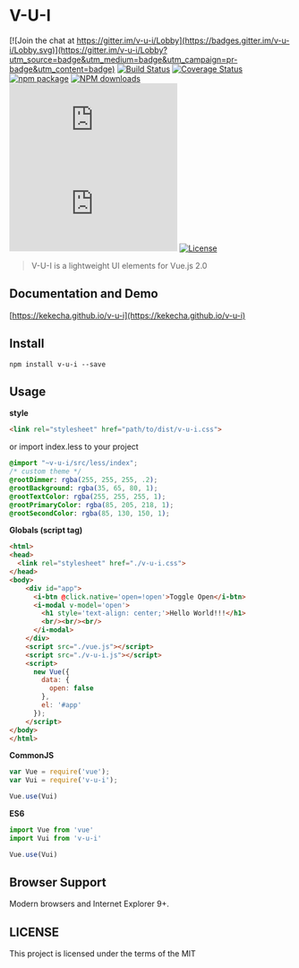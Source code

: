# V-U-I

[![Join the chat at https://gitter.im/v-u-i/Lobby](https://badges.gitter.im/v-u-i/Lobby.svg)](https://gitter.im/v-u-i/Lobby?utm_source=badge&utm_medium=badge&utm_campaign=pr-badge&utm_content=badge)
[![Build Status](https://travis-ci.org/kekecha/v-u-i.svg?branch=master)](https://travis-ci.org/kekecha/v-u-i)
[![Coverage Status](https://coveralls.io/repos/github/kekecha/v-u-i/badge.svg?branch=master)](https://coveralls.io/github/kekecha/v-u-i?branch=master)
[![npm package](https://img.shields.io/npm/v/v-u-i.svg)](https://www.npmjs.org/package/v-u-i)
[![NPM downloads](http://img.shields.io/npm/dt/v-u-i.svg)](https://www.npmjs.org/package/v-u-i)
![Gzip size](http://img.badgesize.io/https://unpkg.com/v-u-i/dist/v-u-i.js?compression=gzip&label=gzip%20size:%20JS)
![Gzip size](http://img.badgesize.io/https://unpkg.com/v-u-i/dist/v-u-i.css?compression=gzip&label=gzip%20size:%20CSS)
[![License](https://img.shields.io/npm/l/v-u-i.svg)](https://www.npmjs.com/package/v-u-i)
> V-U-I is a lightweight UI elements for Vue.js 2.0

## Documentation and Demo
[https://kekecha.github.io/v-u-i](https://kekecha.github.io/v-u-i)

## Install
```shell
npm install v-u-i --save
```

## Usage
**style**
``` html
<link rel="stylesheet" href="path/to/dist/v-u-i.css">
```

or import index.less to your project

``` css
@import "~v-u-i/src/less/index";
/* custom theme */
@rootDimmer: rgba(255, 255, 255, .2);
@rootBackground: rgba(35, 65, 80, 1);
@rootTextColor: rgba(255, 255, 255, 1);
@rootPrimaryColor: rgba(85, 205, 218, 1);
@rootSecondColor: rgba(85, 130, 150, 1);
```

**Globals (script tag)**
``` html
<html>
<head>
  <link rel="stylesheet" href="./v-u-i.css">
</head>
<body>
    <div id="app">
      <i-btn @click.native='open=!open'>Toggle Open</i-btn>
      <i-modal v-model='open'>
        <h1 style='text-align: center;'>Hello World!!!</h1>
        <br/><br/><br/>
      </i-modal>
    </div>
    <script src="./vue.js"></script>
    <script src="./v-u-i.js"></script>
    <script>
      new Vue({
        data: {
          open: false
        },
        el: '#app'
      });
    </script>
</body>
</html>
```

**CommonJS**
``` javascript
var Vue = require('vue');
var Vui = require('v-u-i');

Vue.use(Vui)
```

**ES6**
``` javascript
import Vue from 'vue'
import Vui from 'v-u-i'

Vue.use(Vui)
```

## Browser Support
Modern browsers and Internet Explorer 9+.

## LICENSE
This project is licensed under the terms of the MIT
